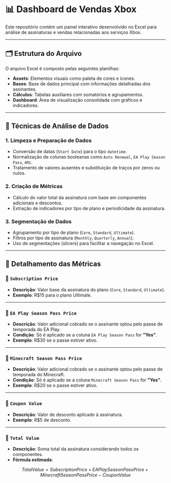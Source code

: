 
# 📊 Dashboard de Vendas Xbox

Este repositório contém um painel interativo desenvolvido no Excel para análise de assinaturas e vendas relacionadas aos serviços Xbox.

---

## 🗂 Estrutura do Arquivo

O arquivo Excel é composto pelas seguintes planilhas:

- **Assets**: Elementos visuais como paleta de cores e ícones.
- **Bases**: Base de dados principal com informações detalhadas dos assinantes.
- **Cálculos**: Tabelas auxiliares com somatórios e agrupamentos.
- **Dashboard**: Área de visualização consolidada com gráficos e indicadores.

---

## 🧠 Técnicas de Análise de Dados

### 1. Limpeza e Preparação de Dados
- Conversão de datas (`Start Date`) para o tipo `datetime`.
- Normalização de colunas booleanas como `Auto Renewal`, `EA Play Season Pass`, etc.
- Tratamento de valores ausentes e substituição de traços por zeros ou nulos.

### 2. Criação de Métricas
- Cálculo do valor total da assinatura com base em componentes adicionais e descontos.
- Extração de indicadores por tipo de plano e periodicidade da assinatura.

### 3. Segmentação de Dados
- Agrupamento por tipo de plano (`Core`, `Standard`, `Ultimate`).
- Filtros por tipo de assinatura (`Monthly`, `Quarterly`, `Annual`).
- Uso de segmentações (slicers) para facilitar a navegação no Excel.

---

## 📘 Detalhamento das Métricas

### 🔹 `Subscription Price`
- **Descrição**: Valor base da assinatura do plano (`Core`, `Standard`, `Ultimate`).
- **Exemplo**: R$15 para o plano Ultimate.

---

### 🔹 `EA Play Season Pass Price`
- **Descrição**: Valor adicional cobrado se o assinante optou pelo passe de temporada do EA Play.
- **Condição**: Só é aplicado se a coluna `EA Play Season Pass` for **"Yes"**.
- **Exemplo**: R$30 se o passe estiver ativo.

---

### 🔹 `Minecraft Season Pass Price`
- **Descrição**: Valor adicional cobrado se o assinante optou pelo passe de temporada do Minecraft.
- **Condição**: Só é aplicado se a coluna `Minecraft Season Pass` for **"Yes"**.
- **Exemplo**: R$20 se o passe estiver ativo.

---

### 🔹 `Coupon Value`
- **Descrição**: Valor de desconto aplicado à assinatura.
- **Exemplo**: R$5 de desconto.

---

### 🔹 `Total Value`
- **Descrição**: Soma total da assinatura considerando todos os componentes.
- **Fórmula estimada**:

```math
Total Value = Subscription Price + EA Play Season Pass Price + Minecraft Season Pass Price - Coupon Value
